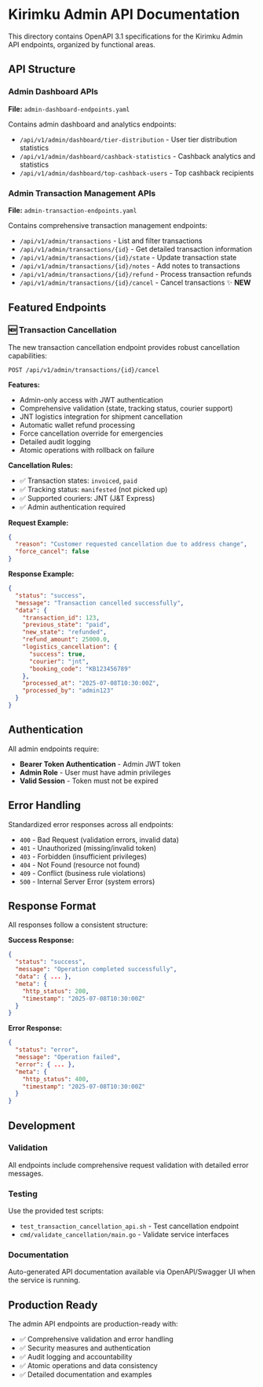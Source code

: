 # Kirimku Admin API Documentation

This directory contains OpenAPI 3.1 specifications for the Kirimku Admin API endpoints, organized by functional areas.

## API Structure

### Admin Dashboard APIs
**File:** `admin-dashboard-endpoints.yaml`

Contains admin dashboard and analytics endpoints:
- `/api/v1/admin/dashboard/tier-distribution` - User tier distribution statistics
- `/api/v1/admin/dashboard/cashback-statistics` - Cashback analytics and statistics  
- `/api/v1/admin/dashboard/top-cashback-users` - Top cashback recipients

### Admin Transaction Management APIs
**File:** `admin-transaction-endpoints.yaml`

Contains comprehensive transaction management endpoints:
- `/api/v1/admin/transactions` - List and filter transactions
- `/api/v1/admin/transactions/{id}` - Get detailed transaction information
- `/api/v1/admin/transactions/{id}/state` - Update transaction state
- `/api/v1/admin/transactions/{id}/notes` - Add notes to transactions
- `/api/v1/admin/transactions/{id}/refund` - Process transaction refunds
- `/api/v1/admin/transactions/{id}/cancel` - Cancel transactions ✨ **NEW**

## Featured Endpoints

### 🆕 Transaction Cancellation
The new transaction cancellation endpoint provides robust cancellation capabilities:

```
POST /api/v1/admin/transactions/{id}/cancel
```

**Features:**
- Admin-only access with JWT authentication
- Comprehensive validation (state, tracking status, courier support)
- JNT logistics integration for shipment cancellation
- Automatic wallet refund processing
- Force cancellation override for emergencies
- Detailed audit logging
- Atomic operations with rollback on failure

**Cancellation Rules:**
- ✅ Transaction states: `invoiced`, `paid`
- ✅ Tracking status: `manifested` (not picked up)
- ✅ Supported couriers: JNT (J&T Express)
- ✅ Admin authentication required

**Request Example:**
```json
{
  "reason": "Customer requested cancellation due to address change",
  "force_cancel": false
}
```

**Response Example:**
```json
{
  "status": "success",
  "message": "Transaction cancelled successfully",
  "data": {
    "transaction_id": 123,
    "previous_state": "paid",
    "new_state": "refunded",
    "refund_amount": 25000.0,
    "logistics_cancellation": {
      "success": true,
      "courier": "jnt",
      "booking_code": "KB123456789"
    },
    "processed_at": "2025-07-08T10:30:00Z",
    "processed_by": "admin123"
  }
}
```

## Authentication

All admin endpoints require:
- **Bearer Token Authentication** - Admin JWT token
- **Admin Role** - User must have admin privileges
- **Valid Session** - Token must not be expired

## Error Handling

Standardized error responses across all endpoints:
- `400` - Bad Request (validation errors, invalid data)
- `401` - Unauthorized (missing/invalid token)
- `403` - Forbidden (insufficient privileges)
- `404` - Not Found (resource not found)
- `409` - Conflict (business rule violations)
- `500` - Internal Server Error (system errors)

## Response Format

All responses follow a consistent structure:

**Success Response:**
```json
{
  "status": "success",
  "message": "Operation completed successfully",
  "data": { ... },
  "meta": {
    "http_status": 200,
    "timestamp": "2025-07-08T10:30:00Z"
  }
}
```

**Error Response:**
```json
{
  "status": "error", 
  "message": "Operation failed",
  "error": { ... },
  "meta": {
    "http_status": 400,
    "timestamp": "2025-07-08T10:30:00Z"
  }
}
```

## Development

### Validation
All endpoints include comprehensive request validation with detailed error messages.

### Testing
Use the provided test scripts:
- `test_transaction_cancellation_api.sh` - Test cancellation endpoint
- `cmd/validate_cancellation/main.go` - Validate service interfaces

### Documentation
Auto-generated API documentation available via OpenAPI/Swagger UI when the service is running.

## Production Ready

The admin API endpoints are production-ready with:
- ✅ Comprehensive validation and error handling
- ✅ Security measures and authentication
- ✅ Audit logging and accountability
- ✅ Atomic operations and data consistency
- ✅ Detailed documentation and examples
